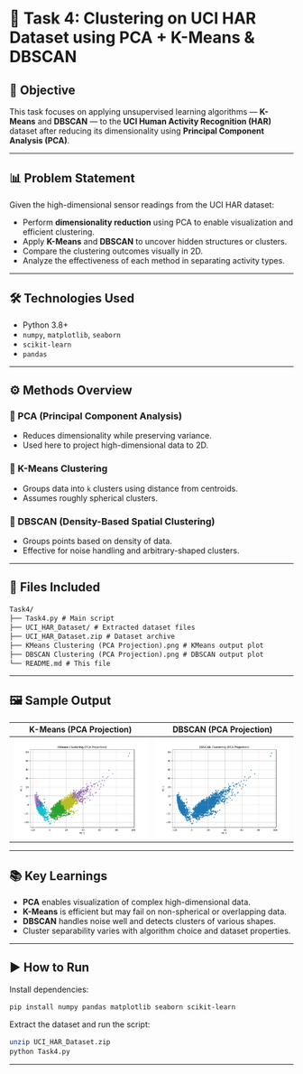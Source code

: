 # 🧠 Task 4: Clustering on UCI HAR Dataset using PCA + K-Means & DBSCAN

## 📌 Objective

This task focuses on applying unsupervised learning algorithms — **K-Means** and **DBSCAN** — to the **UCI Human Activity Recognition (HAR)** dataset after reducing its dimensionality using **Principal Component Analysis (PCA)**.

---

## 📊 Problem Statement

Given the high-dimensional sensor readings from the UCI HAR dataset:

- Perform **dimensionality reduction** using PCA to enable visualization and efficient clustering.
- Apply **K-Means** and **DBSCAN** to uncover hidden structures or clusters.
- Compare the clustering outcomes visually in 2D.
- Analyze the effectiveness of each method in separating activity types.

---

## 🛠️ Technologies Used

- Python 3.8+
- `numpy`, `matplotlib`, `seaborn`
- `scikit-learn`
- `pandas`

---

## ⚙️ Methods Overview

### 🔹 PCA (Principal Component Analysis)
- Reduces dimensionality while preserving variance.
- Used here to project high-dimensional data to 2D.

### 🔹 K-Means Clustering
- Groups data into `k` clusters using distance from centroids.
- Assumes roughly spherical clusters.

### 🔹 DBSCAN (Density-Based Spatial Clustering)
- Groups points based on density of data.
- Effective for noise handling and arbitrary-shaped clusters.

---

## 📁 Files Included
```text
Task4/
├── Task4.py # Main script
├── UCI_HAR_Dataset/ # Extracted dataset files
├── UCI_HAR_Dataset.zip # Dataset archive
├── KMeans Clustering (PCA Projection).png # KMeans output plot
├── DBSCAN Clustering (PCA Projection).png # DBSCAN output plot
└── README.md # This file
```

---

## 🖼️ Sample Output

| K-Means (PCA Projection) | DBSCAN (PCA Projection) |
|--------------------------|--------------------------|
| <img src="https://github.com/Skileated/SpectoV_Selection_Tasks/blob/2cf2ce14c72d4c30e5da0ec69844bcc8539707ae/Task4/KMeans%20Clustering%20(PCA%20Projection).png" width="300"/> | <img src="https://github.com/Skileated/SpectoV_Selection_Tasks/blob/2cf2ce14c72d4c30e5da0ec69844bcc8539707ae/Task4/DBSCAN%20Clustering%20(PCA%20Projection).png" width="300"/> |

---

## 📚 Key Learnings

- **PCA** enables visualization of complex high-dimensional data.
- **K-Means** is efficient but may fail on non-spherical or overlapping data.
- **DBSCAN** handles noise well and detects clusters of various shapes.
- Cluster separability varies with algorithm choice and dataset properties.

---

## ▶️ How to Run

Install dependencies:

```bash
pip install numpy pandas matplotlib seaborn scikit-learn
```
Extract the dataset and run the script:

```bash
unzip UCI_HAR_Dataset.zip
python Task4.py
```
---
